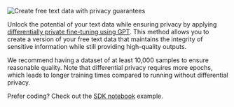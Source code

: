 ![Create free text data with privacy guarantees](https://blueprints.gretel.cloud/use_cases/images/gpt-dp.png "Create free text data with privacy guarantees")

Unlock the potential of your text data while ensuring privacy by applying [differentially private fine-tuning using GPT](https://gretel.ai/blog/generate-differentially-private-synthetic-text-with-gretel-gpt). This method allows you to create a version of your free text data that maintains the integrity of sensitive information while still providing high-quality outputs.

We recommend having a dataset of at least 10,000 samples to ensure reasonable quality. Note that differential privacy requires more epochs, which leads to longer training times compared to running without differential privacy.

Prefer coding? Check out the [SDK notebook](https://colab.research.google.com/github/gretelai/gretel-blueprints/blob/main/docs/notebooks/generate_differentially_private_synthetic_text.ipynb) example.